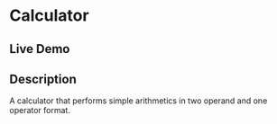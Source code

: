 # Calculator

## Live Demo

## Description
A calculator that performs simple arithmetics in two operand and one operator format.
